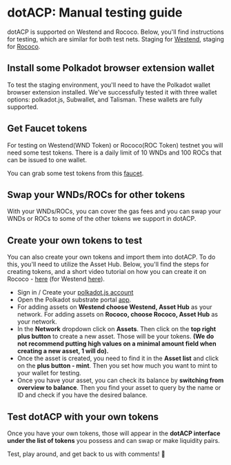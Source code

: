 # dotACP: Manual testing guide

dotACP is supported on Westend and Rococo. Below, you'll find instructions for testing, which are similar for both test nets. Staging for [Westend](https://dot-acp-westmint.mvpworkshop.co/), staging for [Rococo](https://dot-acp-rococo.mvpworkshop.co/).

## Install some Polkadot browser extension wallet

To test the staging environment, you'll need to have the Polkadot wallet browser extension installed. We've successfully tested it with three wallet options: polkadot.js, Subwallet, and Talisman. These wallets are fully supported.

## Get Faucet tokens

For testing on Westend(WND Token) or Rococo(ROC Token) testnet you will need some test tokens. There is a daily limit of 10 WNDs and 100 ROCs that can be issued to one wallet.

You can grab some test tokens from this [faucet](https://paritytech.github.io/polkadot-testnet-faucet/westend).

## Swap your WNDs/ROCs for other tokens

With your WNDs/ROCs, you can cover the gas fees and you can swap your WNDs or ROCs to some of the other tokens we support in dotACP.

## Create your own tokens to test

You can also create your own tokens and import them into dotACP. To do this, you'll need to utilize the Asset Hub. Below, you'll find the steps for creating tokens, and a short video tutorial on how you can create it on Rococo - [here](https://www.loom.com/share/5ddad5dbe2f140debb1f336e02de69d0?sid=d3a0b4b0-519f-4423-9647-ff57020dc9af) (for Westend [here](https://www.loom.com/share/e6bfb71ae193442da01d9f7444294ad9?sid=066baf57-5714-4172-a06f-b33f6b9c32d4)).

- Sign in / Create your [polkadot.js account](https://polkadot.js.org/)
- Open the Polkadot substrate portal [app](https://polkadot.js.org/apps/#/explorer).
- For adding assets on <b>Westend choose Westend, Asset Hub</b> as your network. For adding assets on <b>Rococo, choose Rococo, Asset Hub</b> as your network.
- In the <b>Network</b> dropdown click on <b>Assets</b>. Then click on the <b>top right plus button</b> to create a new asset. Those will be your tokens. <b>(We do not recommend putting high values on a minimal amount field when creating a new asset, 1 will do).</b>
- Once the asset is created, you need to find it in the <b>Asset list</b> and click on the <b>plus button - mint</b>. Then you set how much you want to mint to your wallet for testing.
- Once you have your asset, you can check its balance by <b>switching from overview to balance</b>. Then you find your asset to query by the name or ID and check if you have the desired balance.

## Test dotACP with your own tokens

Once you have your own tokens, those will appear in the <b>dotACP interface under the list of tokens</b> you possess and can swap or make liquidity pairs.

Test, play around, and get back to us with comments! 🚀
